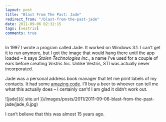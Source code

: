 ```yaml
---
layout: post
title: "Blast From The Past: Jade"
redirect_from: "/blast-from-the-past-jade"
date: 2011-09-06 02:32:15
tags: [vestris]
comments: true
---
```

In 1997 I wrote a program called Jade. It worked on Windows 3.1. I can’t get it to run anymore, but I got the image that would hang there until the app loaded – it says _Stolen Technologies Inc._, a name I’ve used for a couple of ears before creating _Vestris Inc._ Unlike Vestris, STI was actually never incorporated.

Jade was a personal address book manager that let me print labels of my contacts. It had some [amazing code](https://gist.github.com/1196422). I’ll buy a beer to whoever can tell me what this actually does – I certainly can’t! I am glad it didn’t work out.

![jade]({{ site.url }}/images/posts/2011/2011-09-06-blast-from-the-past-jade/jade_6.jpg)

I can’t believe that this was almost 15 years ago.
